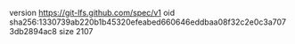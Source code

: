 version https://git-lfs.github.com/spec/v1
oid sha256:1330739ab220b1b45320efeabed660646eddbaa08f32c2e0c3a7073db2894ac8
size 2107
